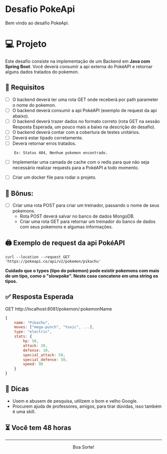# Desafio PokeApi

Bem vindo ao desafio PokeApi.

# 💻 Projeto
Este desafio consiste na implementação de um Backend em **Java com Spring Boot**. Você deverá consumir a api externa do PokéAPI e retornar alguns dados tratados do pokemon.

## 🚧 Requisitos
- [ ] O backend deverá ter uma rota GET onde receberá por path parameter o nome do pokemon.
- [ ] O backend deverá consumir a api PokéAPI (exemplo de request da api abaixo).
- [ ] O backend deverá trazer dados no formato correto (rota GET na sessão Resposta Esperada, um pouco mais a baixo na descrição do desafio).
- [ ] O backend deverá contar com a cobertura de testes unitários.
- [ ] Deverá estar tipado corretamente.
- [ ] Deverá retornar erros tratados.
```
    Ex: Status 404, Nenhum pokemon encontrado.
```
- [ ] Implementar uma camada de cache com o redis para que não seja necessário realizar requests para a PokéAPI a todo momento. 
- [ ] Criar um docker file para rodar o projeto.


## 🎉 Bônus:
- [ ] Criar uma rota POST para criar um treinador, passando o nome de seus pokemons.
  - Rota POST deverá salvar no banco de dados MongoDB.
  - Criar uma rota GET para retornar um treinador do banco de dados com seus pokemons e algumas informações.

## 🖨️ Exemplo de request da api PokéAPI
`curl --location --request GET 'https://pokeapi.co/api/v2/pokemon/pikachu'`

**Cuidado que o types (tipo do pokemon) pode existir pokemons com mais de um tipo, como o "slowpoke". Neste caso concatene em uma string os tipos.**

## ✅ Resposta Esperada
GET http://localhost:8081/pokemon/:pokemonName

```javascript
{
	name: "Pikachu",
	moves: ["mega-punch", "toxic", ...],
	type: "electric",
	stats: {
		hp: 50,
		attack: 20,
		defense: 10,
		special_attack: 50,
		special_defense: 50,
		speed: 90
	}
} 
```


## 📖 Dicas
- Usem e abusem de pesquisa, utilizem o bom e velho Google.
- Procurem ajuda de professores, amigos, para tirar dúvidas, isso também é uma skill.

## ⏳ Você tem 48 horas
---

<p align="center">Boa Sorte!</p>

